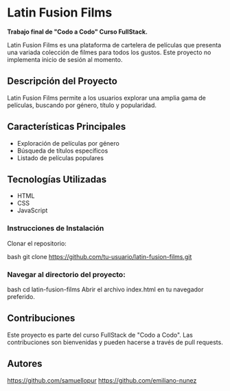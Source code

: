 # Latin Fusion Films

**Trabajo final de "Codo a Codo" Curso FullStack.**

Latin Fusion Films es una plataforma de cartelera de películas que presenta una variada colección de filmes para todos los gustos. Este proyecto no implementa inicio de sesión al momento.

## Descripción del Proyecto

Latin Fusion Films permite a los usuarios explorar una amplia gama de películas, buscando por género, título y popularidad.

## Características Principales

- Exploración de películas por género
- Búsqueda de títulos específicos
- Listado de películas populares

## Tecnologías Utilizadas

- HTML
- CSS
- JavaScript

<h3>Instrucciones de Instalación</h3>
Clonar el repositorio:

bash
git clone https://github.com/tu-usuario/latin-fusion-films.git
<h3>Navegar al directorio del proyecto:</h3>

bash
cd latin-fusion-films
Abrir el archivo index.html en tu navegador preferido.

## Contribuciones
Este proyecto es parte del curso FullStack de "Codo a Codo". Las contribuciones son bienvenidas y pueden hacerse a través de pull requests.

## Autores
https://github.com/samuellopur
https://github.com/emiliano-nunez
